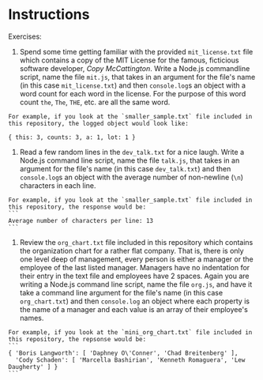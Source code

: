 # Instructions

Exercises: 

  1. Spend some time getting familiar with the provided `mit_license.txt` file which contains a copy of the MIT License for the famous, ficticious software developer, _Copy McCattington_. Write a Node.js commandline script, name the file `mit.js`, that takes in an argument for the file's name (in this case `mit_license.txt`) and then `console.log`s an object with a word count for each word in the license. For the purpose of this word count `the`, `The`, `THE`, etc. are all the same word.
  
    For example, if you look at the `smaller_sample.txt` file included in this repository, the logged object would look like:
  ```
  { this: 3, counts: 3, a: 1, lot: 1 }
  ```

  1. Read a few random lines in the `dev_talk.txt` for a nice laugh. Write a Node.js command line script, name the file `talk.js`, that takes in an argument for the file's name (in this case `dev_talk.txt`) and then `console.log`s an object with the average number of non-newline (`\n`) characters in each line.

    For example, if you look at the `smaller_sample.txt` file included in this repository, the response would be:
    ```
    Average number of characters per line: 13
    ```

  1. Review the `org_chart.txt` file included in this repository which contains the organization chart for a rather flat company. That is, there is only one level deep of management, every person is either a manager or the employee of the last listed manager. Managers have no indentation for their entry in the text file and employees have 2 spaces. Again you are writing a Node.js command line script, name the file `org.js`, and have it take a command line argument for the file's name (in this case `org_chart.txt`) and then `console.log` an object where each property is the name of a manager and each value is an array of their employee's names.

    For example, if you look at the `mini_org_chart.txt` file included in this repository, the repsonse would be:
    ```
    { 'Boris Langworth': [ 'Daphney O\'Conner', 'Chad Breitenberg' ],
      'Cody Schaden': [ 'Marcella Bashirian', 'Kenneth Romaguera', 'Lew Daugherty' ] }
    ```
